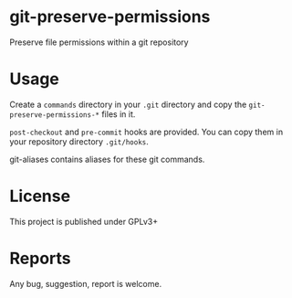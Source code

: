 git-preserve-permissions
========================

Preserve file permissions within a git repository

Usage
=====

Create a `commands` directory in your `.git` directory and copy the `git-preserve-permissions-*` files in it.

`post-checkout` and `pre-commit` hooks are provided. You can copy them in your repository directory `.git/hooks`.

git-aliases contains aliases for these git commands.

License
=======

This project is published under GPLv3+

Reports
=======

Any bug, suggestion, report is welcome.
